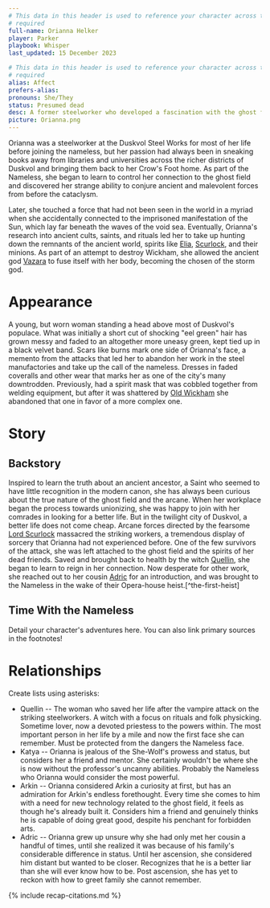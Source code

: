 ```yaml
---
# This data in this header is used to reference your character across the entire website. 
# required
full-name: Orianna Helker
player: Parker
playbook: Whisper
last_updated: 15 December 2023

# This data in this header is used to reference your character across the entire website. 
# required
alias: Affect
prefers-alias: 
pronouns: She/They
status: Presumed dead
desc: A former steelworker who developed a fascination with the ghost field after witnessing vampires massacre her union mates. Now a manifestation of Vazara.
picture: Orianna.png
---
```


Orianna was a steelworker at the Duskvol Steel Works for most of her life before joining the nameless, but her passion had always been in sneaking books away from libraries and universities across the richer districts of Duskvol and bringing them back to her Crow's Foot home. As part of the Nameless, she began to learn to control her connection to the ghost field and discovered her strange ability to conjure ancient and malevolent forces from before the cataclysm. 

Later, she touched a force that had not been seen in the world in a myriad when she accidentally connected to the imprisoned manifestation of the Sun, which lay far beneath the waves of the void sea. Eventually, Orianna's research into ancient cults, saints, and rituals led her to take up hunting down the remnants of the ancient world, spirits like [Elia](elia-wickham), [Scurlock](lord-scurlock), and their minions. As part of an attempt to destroy Wickham, she allowed the ancient god [Vazara](vazara) to fuse itself with her body, becoming the chosen of the storm god. 


# Appearance
A young, but worn woman standing a head above most of Duskvol's populace. What was initially a short cut of shocking "eel green" hair has grown messy and faded to an altogether more uneasy green, kept tied up in a black velvet band. Scars like burns mark one side of Orianna's face, a memento from the attacks that led her to abandon her work in the steel manufactories and take up the call of the nameless. Dresses in faded coveralls and other wear that marks her as one of the city's many downtrodden. Previously, had a spirit mask that was cobbled together from welding equipment, but after it was shattered by [Old Wickham](elia-wickham) she abandoned that one in favor of a more complex one. 

# Story
## Backstory

Inspired to learn the truth about an ancient ancestor, a Saint who seemed to have little recognition in the modern canon, she has always been curious about the true nature of the ghost field and the arcane. When her workplace began the process towards unionizing, she was happy to join with her comrades in looking for a better life. But in the twilight city of Duskvol, a better life does not come cheap. Arcane forces directed by the fearsome [Lord Scurlock](lord-scurlock) massacred the striking workers, a tremendous display of sorcery that Orianna had not experienced before. One of the few survivors of the attack, she was left attached to the ghost field and the spirits of her dead friends. Saved and brought back to health by the witch [Quellin](npcs#quellin), she began to learn to reign in her connection. Now desperate for other work, she reached out to her cousin [Adric](adric) for an introduction, and was brought to the Nameless in the wake of their Opera-house heist.[^the-first-heist]

## Time With the Nameless
Detail your character's adventures here. You can also link primary sources in the footnotes!


# Relationships
Create lists using asterisks:

* Quellin -- The woman who saved her life after the vampire attack on the striking steelworkers. A witch with a focus on rituals and folk physicking. Sometime lover, now a devoted priestess to the powers within. The most important person in her life by a mile and now the first face she can remember. Must be protected from the dangers the Nameless face.
* Katya -- Orianna is jealous of the She-Wolf's prowess and status, but considers her a friend and mentor. She certainly wouldn't be where she is now without the professor's uncanny abilities. Probably the Nameless who Orianna would consider the most powerful. 
* Arkin -- Orianna considered Arkin a curiosity at first, but has an admiration for Arkin's endless forethought. Every time she comes to him with a need for new technology related to the ghost field, it feels as though he's already built it. Considers him a friend and genuinely thinks he is capable of doing great good, despite his penchant for forbidden arts. 
* Adric -- Orianna grew up unsure why she had only met her cousin a handful of times, until she realized it was because of his family's considerable difference in status. Until her ascension, she considered him distant but wanted to be closer. Recognizes that he is a better liar than she will ever know how to be. Post ascension, she has yet to reckon with how to greet family she cannot remember.


<!-- Include default citations -->
{% include recap-citations.md %}
<!-- Additional citations -->

[^example-citation]: *Name of source.* <http://link-to-source>
